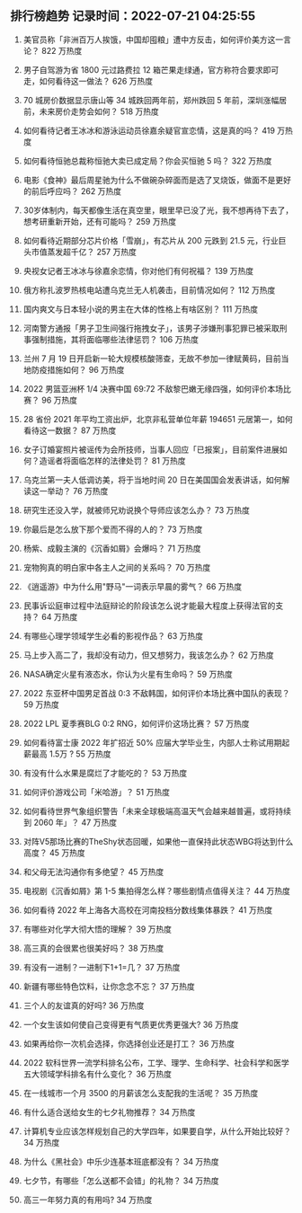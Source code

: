 
## 排行榜趋势 记录时间：2022-07-21 04:25:55
  
  1. 美官员称「非洲百万人挨饿，中国却囤粮」遭中方反击，如何评价美方这一言论？ 822 万热度
    
  2. 男子自驾游为省 1800 元过路费拉 12 箱芒果走绿通，官方称符合要求即可走，如何看待这一做法？ 626 万热度
    
  3. 70 城房价数据显示唐山等 34 城跌回两年前，郑州跌回 5 年前，深圳涨幅居前，未来房价走势会如何？ 518 万热度
    
  4. 如何看待记者王冰冰和游泳运动员徐嘉余疑官宣恋情，这是真的吗？ 419 万热度
    
  5. 如何看待恒驰总裁称恒驰大卖已成定局？你会买恒驰 5 吗？ 322 万热度
    
  6. 电影《食神》最后周星驰为什么不做碗杂碎面而是选了叉烧饭，做面不是更好的前后呼应吗？ 262 万热度
    
  7. 30岁体制内，每天都像生活在真空里，眼里早已没了光，我不想再待下去了，想考研重新开始，还有可能吗？ 259 万热度
    
  8. 如何看待近期部分芯片价格「雪崩」，有芯片从 200 元跌到 21.5 元，行业巨头市值蒸发超千亿？ 257 万热度
    
  9. 央视女记者王冰冰与徐嘉余恋情，你对他们有何祝福？ 139 万热度
    
  10. 俄方称扎波罗热核电站遭乌克兰无人机袭击，目前情况如何？ 112 万热度
    
  11. 国内爽文与日本轻小说的男主在大体的性格上有啥区别？ 111 万热度
    
  12. 河南警方通报「男子卫生间强行拖拽女子」，该男子涉嫌刑事犯罪已被采取刑事强制措施，其将面临哪些法律惩罚？ 106 万热度
    
  13. 兰州 7 月 19 日开启新一轮大规模核酸筛查，无故不参加一律赋黄码，目前当地防疫措施如何？ 96 万热度
    
  14. 2022 男篮亚洲杯 1/4 决赛中国 69:72 不敌黎巴嫩无缘四强，如何评价本场比赛？ 96 万热度
    
  15. 28 省份 2021 年平均工资出炉，北京非私营单位年薪 194651 元居第一，如何看待这一数据？ 87 万热度
    
  16. 女子订婚宴照片被谣传为会所技师，当事人回应「已报案」，目前案件进展如何？造谣者将面临怎样的法律处罚？ 81 万热度
    
  17. 乌克兰第一夫人低调访美，将于当地时间 20 日在美国国会发表讲话，如何解读这一举动？ 76 万热度
    
  18. 研究生还没入学，就被师兄劝说换个导师应该怎么办？ 73 万热度
    
  19. 你最后是怎么放下那个爱而不得的人的？ 73 万热度
    
  20. 杨紫、成毅主演的《沉香如屑》会爆吗？ 71 万热度
    
  21. 宠物狗真的明白家中各主人之间的关系吗？ 70 万热度
    
  22. 《逍遥游》中为什么用"野马"一词表示早晨的雾气？ 66 万热度
    
  23. 民事诉讼庭审过程中法庭辩论的阶段该怎么说才能最大程度上获得法官的支持？ 64 万热度
    
  24. 有哪些心理学领域学生必看的影视作品？ 63 万热度
    
  25. 马上步入高二了，我却没有动力，但又想努力，我该怎么办？ 62 万热度
    
  26. NASA确定火星有液态水，你认为火星有生命吗？ 59 万热度
    
  27. 2022 东亚杯中国男足首战 0:3 不敌韩国，如何评价本场比赛中国队的表现？ 59 万热度
    
  28. 2022 LPL 夏季赛BLG 0:2 RNG，如何评价这场比赛？ 57 万热度
    
  29. 如何看待富士康 2022 年扩招近 50% 应届大学毕业生，内部人士称试用期起薪最高 1.5万 ? 55 万热度
    
  30. 有没有什么水果是腐烂了才能吃的？ 53 万热度
    
  31. 如何评价游戏公司「米哈游」？ 51 万热度
    
  32. 如何看待世界气象组织警告「未来全球极端高温天气会越来越普遍，或将持续到 2060 年」？ 47 万热度
    
  33. 对阵V5那场比赛的TheShy状态回暖，如果他一直保持此状态WBG将达到什么高度？ 45 万热度
    
  34. 和父母无法沟通你有多绝望？ 45 万热度
    
  35. 电视剧《沉香如屑》第 1-5 集拍得怎么样？哪些剧情点值得关注？ 44 万热度
    
  36. 如何看待 2022 年上海各大高校在河南投档分数线集体暴跌？ 41 万热度
    
  37. 有哪些对化学大彻大悟的理解？ 39 万热度
    
  38. 高三真的会很累也很美好吗？ 38 万热度
    
  39. 有没有一进制？一进制下1+1=几？ 37 万热度
    
  40. 新疆有哪些特色饮料，让你念念不忘？ 37 万热度
    
  41. 三个人的友谊真的好吗? 36 万热度
    
  42. 一个女生该如何使自己变得更有气质更优秀更强大? 36 万热度
    
  43. 如果再给你一次机会选择，你选择创业还是打工？ 36 万热度
    
  44. 2022 软科世界一流学科排名公布，工学、理学、生命科学、社会科学和医学五大领域学科排名有什么变化？ 36 万热度
    
  45. 在一线城市一个月 3500 的月薪该怎么支配我的生活呢？ 35 万热度
    
  46. 有什么适合送给女生的七夕礼物推荐？ 34 万热度
    
  47. 计算机专业应该怎样规划自己的大学四年，如果要自学，从什么开始比较好？ 34 万热度
    
  48. 为什么《黑社会》中乐少连基本班底都没有？ 34 万热度
    
  49. 七夕节，有哪些「怎么送都不会错」的礼物？ 34 万热度
    
  50. 高三一年努力真的有用吗? 34 万热度
    